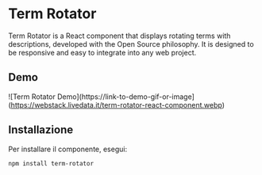 # Term Rotator

Term Rotator is a React component that displays rotating terms with descriptions, developed with the Open Source philosophy. It is designed to be responsive and easy to integrate into any web project.

## Demo

![Term Rotator Demo](https://link-to-demo-gif-or-image](https://webstack.livedata.it/term-rotator-react-component.webp)

## Installazione

Per installare il componente, esegui:

```bash
npm install term-rotator
